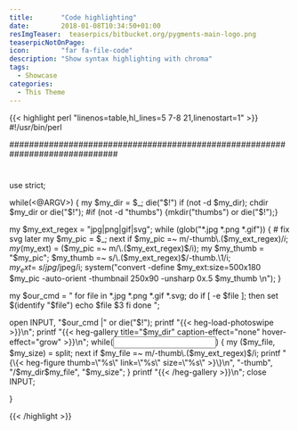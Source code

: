 ```yaml
---
title:       "Code highlighting"
date:        2018-01-08T10:34:50+01:00
resImgTeaser:  teaserpics/bitbucket.org/pygments-main-logo.png
teaserpicNotOnPage:
icon:        "far fa-file-code"
description: "Show syntax highlighting with chroma"
tags:
  - Showcase
categories:
  - This Theme
---
```



{{< highlight perl "linenos=table,hl_lines=5 7-8 21,linenostart=1" >}}
#!/usr/bin/perl

##############################################################################
#
use strict;

while(<@ARGV>) {
  my $my_dir = $_;
  die("$!") if (not -d $my_dir);
  chdir $my_dir or die("$!");
  #if (not -d "thumbs") {mkdir("thumbs") or die("$!");}

  my $my_ext_regex = "jpg|png|gif|svg";
  while (glob("*.jpg *.png *.gif")) {  # fix svg later
    my $my_pic = $_;
    next if $my_pic =~ m/-thumb\.($my_ext_regex)$/i;
    my ($my_ext) = ($my_pic =~ m/\.($my_ext_regex)$/i);
    my $my_thumb = "$my_pic";
    $my_thumb =~ s/\.($my_ext_regex)$/-thumb.\1/i;
    $my_ext =~ s/jpg$/jpeg/i;
    system("convert -define $my_ext:size=500x180 $my_pic -auto-orient -thumbnail 250x90 -unsharp 0x.5 $my_thumb \n");
  }

  my $our_cmd = "
  for file in *.jpg *.png *.gif *.svg; do
    if [ -e \$file ]; then
      set \$(identify \"\$file\")
      echo \$file \$3
    fi
  done
  ";
   
  open INPUT, "$our_cmd |" or die("$!");
  printf "{\{< heg-load-photoswipe >}\}\n";
  printf "{\{< heg-gallery title=\"$my_dir\" caption-effect=\"none\" hover-effect=\"grow\" >}\}\n";
  while(<INPUT>) {
    my ($my_file, $my_size) = split;
    next if $my_file =~ m/-thumb\.($my_ext_regex)$/i;
    printf "{\{< heg-figure thumb=\"%s\" link=\"%s\" size=\"%s\" >}\}\n", "-thumb", "/$my_dir$my_file", "$my_size";
  }
  printf "{\{< /heg-gallery >}\}\n";
  close INPUT;

}

{{< /highlight >}}

